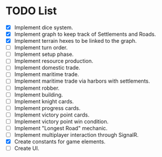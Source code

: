 # TODO List

- [x] Implement dice system.
- [x] Implement graph to keep track of Settlements and Roads.
- [x] Implement terrain hexes to be linked to the graph.
- [ ] Implement turn order.
- [ ] Implement setup phase.
- [ ] Implement resource production.
- [ ] Implement domestic trade.
- [ ] Implement maritime trade.
- [ ] Implement maritime trade via harbors with settlements.
- [ ] Implement robber.
- [ ] Implement building.
- [ ] Implement knight cards.
- [ ] Implement progress cards.
- [ ] Implement victory point cards.
- [ ] Implement victory point win condition.
- [ ] Implement "Longest Road" mechanic.
- [ ] Implement multiplayer interaction through SignalR.
- [x] Create constants for game elements.
- [ ] Create UI.

